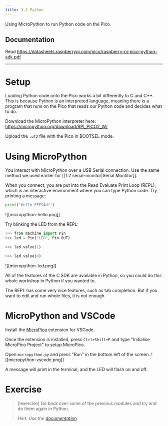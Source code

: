 ```yaml
---
title: 3.2 Python
---
```

Using MicroPython to run Python code on the Pico.

## Documentation
Read https://datasheets.raspberrypi.com/pico/raspberry-pi-pico-python-sdk.pdf

---
# Setup
Loading Python code onto the Pico works a bit differently to C and C++. This is because Python is an interpreted language, meaning there is a program that runs on the Pico that reads our Python code and decides what to do.

Download the MicroPython interpreter here: https://micropython.org/download/RPI_PICO2_W/

Upload the `.uf2` file with the Pico in BOOTSEL mode.

# Using MicroPython
You interact with MicroPython over a USB Serial connection. Use the same method we used earlier for [[1.2 serial-monitor|Serial Montitor]].

When you connect, you are put into the Read Evaluate Print Loop (REPL), which is an interactive environment where you can type Python code. Try printing a message:
```python
print("Hello EEESAU!")
```
![[micropython-hello.png]]

Try blinking the LED from the REPL:
```python
>>> from machine import Pin
>>> led = Pin("LED", Pin.OUT)

>>> led.value(1)

>>> led.value(0)
```
![[micropython-led.png]]

All of the features of the C SDK are available in Python, so you could do this whole workshop in Python if you wanted to.

The REPL has some very nice features, such as tab completion. But if you want to edit and run whole files, it is not enough.
# MicroPython and VSCode
Install the [MicroPico](https://marketplace.visualstudio.com/items?itemName=paulober.pico-w-go) extension for VSCode.

Once the extension is installed, press `Ctrl+Shift+P` and type "Initialise MicroPico Project" to setup MicroPico.

Open `micropython.py` and press "Run" in the bottom left of the screen.
![[micropython-vscode.png]]

A message will print in the terminal, and the LED will flash on and off.
# Exercise
> [!exercise]
> Go back over some of the previous modules and try and do them again in Python.
> 
> *Hint: Use the [documentation](https://datasheets.raspberrypi.com/pico/raspberry-pi-pico-python-sdk.pdf).*

